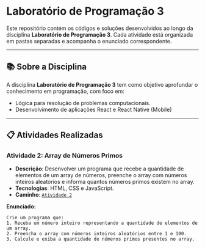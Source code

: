 # **Laboratório de Programação 3**

Este repositório contém os códigos e soluções desenvolvidos ao longo da disciplina **Laboratório de Programação 3**. Cada atividade está organizada em pastas separadas e acompanha o enunciado correspondente.

---

## **📚 Sobre a Disciplina**
A disciplina **Laboratório de Programação 3** tem como objetivo aprofundar o conhecimento em programação, com foco em:

- Lógica para resolução de problemas computacionais.
- Desenvolvimento de aplicações React e React Native (Mobile)

---

## **📋 Atividades Realizadas**
### **Atividade 2: Array de Números Primos**
- **Descrição**: Desenvolver um programa que recebe a quantidade de elementos de um array de números, preenche o array com números inteiros aleatórios e informa quantos números primos existem no array.
- **Tecnologias**: HTML, CSS e JavaScript.
- **Caminho**: [`Atividade 2`](ATIV-2/)

**Enunciado:**
```text
Crie um programa que:
1. Receba um número inteiro representando a quantidade de elementos de um array.
2. Preencha o array com números inteiros aleatórios entre 1 e 100.
3. Calcule e exiba a quantidade de números primos presentes no array.
